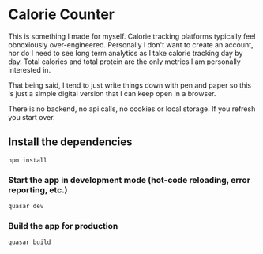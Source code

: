 # Calorie Counter

This is something I made for myself. Calorie tracking platforms typically feel obnoxiously over-engineered. Personally I don't want to create an
account, nor do I need to see long term analytics as I take calorie tracking day by day. Total calories and total protein are the only metrics I am personally interested in.

That being said, I tend to just write things down with pen and paper so this is just a simple digital version that I can keep open in a browser.

There is no backend, no api calls, no cookies or local storage. If you refresh you start over.

## Install the dependencies
```
npm install
```

### Start the app in development mode (hot-code reloading, error reporting, etc.)
```
quasar dev
```

### Build the app for production
```
quasar build
```
